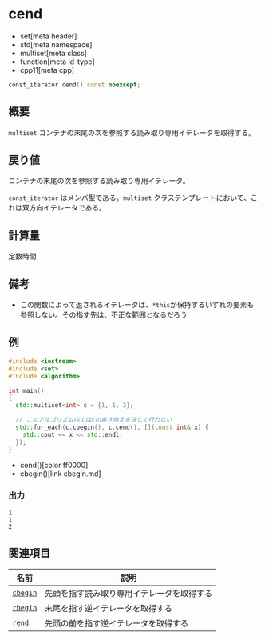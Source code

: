 # cend
* set[meta header]
* std[meta namespace]
* multiset[meta class]
* function[meta id-type]
* cpp11[meta cpp]

```cpp
const_iterator cend() const noexcept;
```

## 概要
`multiset` コンテナの末尾の次を参照する読み取り専用イテレータを取得する。


## 戻り値
コンテナの末尾の次を参照する読み取り専用イテレータ。

`const_iterator` はメンバ型である。`multiset` クラステンプレートにおいて、これは双方向イテレータである。


## 計算量
定数時間


## 備考
- この関数によって返されるイテレータは、`*this`が保持するいずれの要素も参照しない。その指す先は、不正な範囲となるだろう


## 例
```cpp example
#include <iostream>
#include <set>
#include <algorithm>

int main()
{
  std::multiset<int> c = {1, 1, 2};

  // このアルゴリズム内ではcの書き換えを決して行わない
  std::for_each(c.cbegin(), c.cend(), [](const int& x) {
    std::cout << x << std::endl;
  });
}
```
* cend()[color ff0000]
* cbegin()[link cbegin.md]

### 出力
```
1
1
2
```

## 関連項目

| 名前                    | 説明                             |
|-------------------------|----------------------------------|
| [`cbegin`](cbegin.md) | 先頭を指す読み取り専用イテレータを取得する |
| [`rbegin`](rbegin.md) | 末尾を指す逆イテレータを取得する |
| [`rend`](rend.md)     | 先頭の前を指す逆イテレータを取得する |

